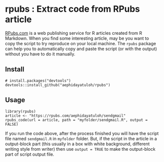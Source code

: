 # rpubs : Extract code from RPubs article

[RPubs.com](https://rpubs.com) is a web publishing service for R articles created from R Markdown. When you find some interesting article, may be you want to copy the script to try reproduce on your local machine. The `rpubs` package can help you to automatically copy and paste the script (or with the output) without you have to do it manually.

## Install

```
# install.packages("devtools")
devtools::install_github("aephidayatuloh/rpubs")
```

## Usage

```
library(rpubs)
article <- "https://rpubs.com/aephidayatuloh/sendgmail"
rpubs_code(url = article, path = "myfolder/sendgmail.R", output = FALSE)
```

If you run the code above, after the process finished you will have the script file named `sendgmail.R` in `myfolder` folder. But, if the script in the article in a output-block part (this usually in a box with white background, different writing style from writer) then use `output = TRUE` to make the output-block part of script output file.

